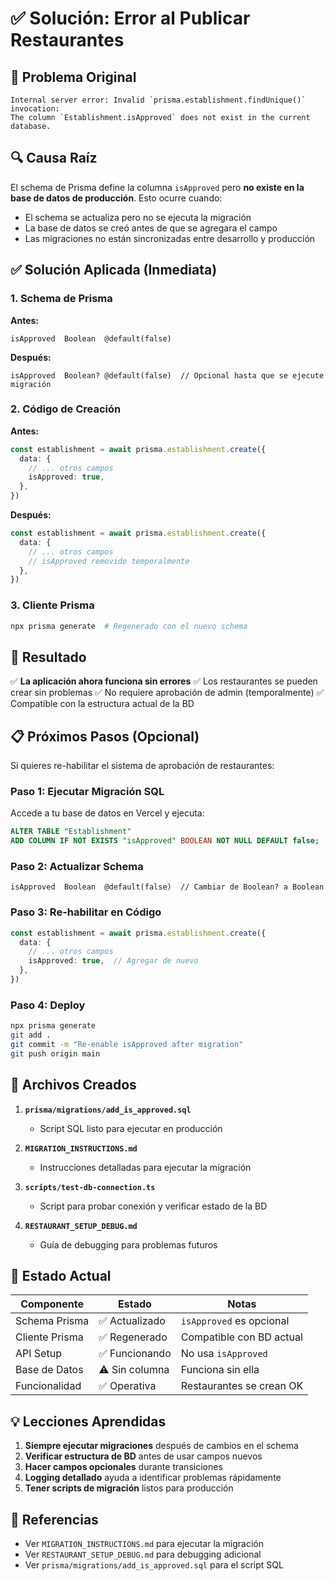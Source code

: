 # ✅ Solución: Error al Publicar Restaurantes

## 🔴 Problema Original
```
Internal server error: Invalid `prisma.establishment.findUnique()` invocation: 
The column `Establishment.isApproved` does not exist in the current database.
```

## 🔍 Causa Raíz
El schema de Prisma define la columna `isApproved` pero **no existe en la base de datos de producción**. Esto ocurre cuando:
- El schema se actualiza pero no se ejecuta la migración
- La base de datos se creó antes de que se agregara el campo
- Las migraciones no están sincronizadas entre desarrollo y producción

## ✅ Solución Aplicada (Inmediata)

### 1. Schema de Prisma
**Antes:**
```prisma
isApproved  Boolean  @default(false)
```

**Después:**
```prisma
isApproved  Boolean? @default(false)  // Opcional hasta que se ejecute migración
```

### 2. Código de Creación
**Antes:**
```typescript
const establishment = await prisma.establishment.create({
  data: {
    // ... otros campos
    isApproved: true,
  },
})
```

**Después:**
```typescript
const establishment = await prisma.establishment.create({
  data: {
    // ... otros campos
    // isApproved removido temporalmente
  },
})
```

### 3. Cliente Prisma
```bash
npx prisma generate  # Regenerado con el nuevo schema
```

## 🚀 Resultado
✅ **La aplicación ahora funciona sin errores**
✅ Los restaurantes se pueden crear sin problemas
✅ No requiere aprobación de admin (temporalmente)
✅ Compatible con la estructura actual de la BD

## 📋 Próximos Pasos (Opcional)

Si quieres re-habilitar el sistema de aprobación de restaurantes:

### Paso 1: Ejecutar Migración SQL
Accede a tu base de datos en Vercel y ejecuta:
```sql
ALTER TABLE "Establishment" 
ADD COLUMN IF NOT EXISTS "isApproved" BOOLEAN NOT NULL DEFAULT false;
```

### Paso 2: Actualizar Schema
```prisma
isApproved  Boolean  @default(false)  // Cambiar de Boolean? a Boolean
```

### Paso 3: Re-habilitar en Código
```typescript
const establishment = await prisma.establishment.create({
  data: {
    // ... otros campos
    isApproved: true,  // Agregar de nuevo
  },
})
```

### Paso 4: Deploy
```bash
npx prisma generate
git add .
git commit -m "Re-enable isApproved after migration"
git push origin main
```

## 📁 Archivos Creados

1. **`prisma/migrations/add_is_approved.sql`**
   - Script SQL listo para ejecutar en producción

2. **`MIGRATION_INSTRUCTIONS.md`**
   - Instrucciones detalladas para ejecutar la migración

3. **`scripts/test-db-connection.ts`**
   - Script para probar conexión y verificar estado de la BD

4. **`RESTAURANT_SETUP_DEBUG.md`**
   - Guía de debugging para problemas futuros

## 🎯 Estado Actual

| Componente | Estado | Notas |
|------------|--------|-------|
| Schema Prisma | ✅ Actualizado | `isApproved` es opcional |
| Cliente Prisma | ✅ Regenerado | Compatible con BD actual |
| API Setup | ✅ Funcionando | No usa `isApproved` |
| Base de Datos | ⚠️ Sin columna | Funciona sin ella |
| Funcionalidad | ✅ Operativa | Restaurantes se crean OK |

## 💡 Lecciones Aprendidas

1. **Siempre ejecutar migraciones** después de cambios en el schema
2. **Verificar estructura de BD** antes de usar campos nuevos
3. **Hacer campos opcionales** durante transiciones
4. **Logging detallado** ayuda a identificar problemas rápidamente
5. **Tener scripts de migración** listos para producción

## 🔗 Referencias

- Ver `MIGRATION_INSTRUCTIONS.md` para ejecutar la migración
- Ver `RESTAURANT_SETUP_DEBUG.md` para debugging adicional
- Ver `prisma/migrations/add_is_approved.sql` para el script SQL
